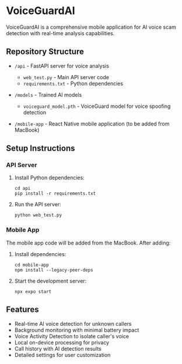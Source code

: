 # VoiceGuardAI

VoiceGuardAI is a comprehensive mobile application for AI voice scam detection with real-time analysis capabilities.

## Repository Structure

- `/api` - FastAPI server for voice analysis
  - `web_test.py` - Main API server code
  - `requirements.txt` - Python dependencies

- `/models` - Trained AI models
  - `voiceguard_model.pth` - VoiceGuard model for voice spoofing detection

- `/mobile-app` - React Native mobile application (to be added from MacBook)

## Setup Instructions

### API Server

1. Install Python dependencies:
   ```
   cd api
   pip install -r requirements.txt
   ```

2. Run the API server:
   ```
   python web_test.py
   ```

### Mobile App

The mobile app code will be added from the MacBook. After adding:

1. Install dependencies:
   ```
   cd mobile-app
   npm install --legacy-peer-deps
   ```

2. Start the development server:
   ```
   npx expo start
   ```

## Features

- Real-time AI voice detection for unknown callers
- Background monitoring with minimal battery impact
- Voice Activity Detection to isolate caller's voice
- Local on-device processing for privacy
- Call history with AI detection results
- Detailed settings for user customization
